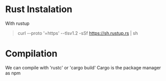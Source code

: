 # Rust Instalation 
With rustup 
> curl --proto '=https' --tlsv1.2 -sSf https://sh.rustup.rs | sh

# Compilation
We can compile with 'rustc' or 'cargo build' 
Cargo is the package manager as npm 

